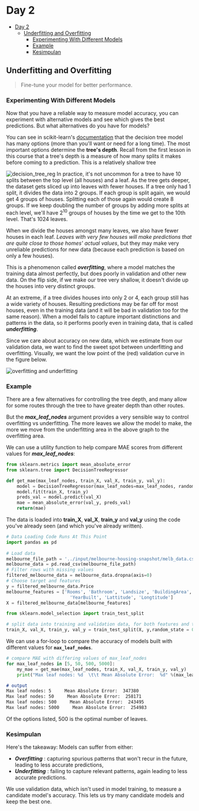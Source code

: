 # Day 2

- [Day 2](#day-2)
  - [Underfitting and Overfitting](#underfitting-and-overfitting)
    - [Experimenting With Different Models](#experimenting-with-different-models)
    - [Example](#example)
    - [Kesimpulan](#kesimpulan)

## Underfitting and Overfitting

> Fine-tune your model for better performance.

### Experimenting With Different Models

Now that you have a reliable way to measure model accuracy, you can experiment with alternative models and see which gives the best predictions. But what alternatives do you have for models?

You can see in scikit-learn's [documentation](https://scikit-learn.org/stable/modules/generated/sklearn.tree.DecisionTreeRegressor.html) that the decision tree model has many options (more than you'll want or need for a long time). The most important options determine the **tree's depth**. Recall from the first lesson in this course that a tree's depth is a measure of how many splits it makes before coming to a prediction. This is a relatively shallow tree

![decision_tree_reg](http://i.imgur.com/R3ywQsR.png)
In practice, it's not uncommon for a tree to have 10 splits between the top level (all houses) and a leaf. As the tree gets deeper, the dataset gets sliced up into leaves with fewer houses. If a tree only had 1 split, it divides the data into 2 groups. If each group is split again, we would get 4 groups of houses. Splitting each of those again would create 8 groups. If we keep doubling the number of groups by adding more splits at each level, we'll have $2^{10}$ groups of houses by the time we get to the 10th level. That's 1024 leaves.

When we divide the houses amongst many leaves, we also have fewer houses in each leaf. _Leaves with very few houses will make predictions that are quite close to those homes' actual values_, but they may make very unreliable predictions for new data (because each prediction is based on only a few houses).

This is a phenomenon called **_overfitting_**, where a model matches the training data almost perfectly, but does poorly in validation and other new data. On the flip side, if we make our tree very shallow, it doesn't divide up the houses into very distinct groups.

At an extreme, if a tree divides houses into only 2 or 4, each group still has a wide variety of houses. Resulting predictions may be far off for most houses, even in the training data (and it will be bad in validation too for the same reason). When a model fails to capture important distinctions and patterns in the data, so it performs poorly even in training data, that is called **_underfitting_**.

Since we care about accuracy on new data, which we estimate from our validation data, we want to find the sweet spot between underfitting and overfitting. Visually, we want the low point of the (red) validation curve in the figure below.

![overfitting and underfitting](http://i.imgur.com/AXSEOfI.png)

### Example

There are a few alternatives for controlling the tree depth, and many allow for some routes through the tree to have greater depth than other routes.

But the **_max_leaf_nodes_** argument provides a very sensible way to control overfitting vs underfitting. The more leaves we allow the model to make, the more we move from the underfitting area in the above graph to the overfitting area.

We can use a utility function to help compare MAE scores from different values for **_max_leaf_nodes_**:

```python
from sklearn.metrics import mean_absolute_error
from sklearn.tree import DecisionTreeRegressor

def get_mae(max_leaf_nodes, train_X, val_X, train_y, val_y):
    model = DecisionTreeRegressor(max_leaf_nodes=max_leaf_nodes, random_state=0)
    model.fit(train_X, train_y)
    preds_val = model.predict(val_X)
    mae = mean_absolute_error(val_y, preds_val)
    return(mae)
```

The data is loaded into **train_X**, **val_X**, **train_y** and **val_y** using the code you've already seen (and which you've already written).

```python
# Data Loading Code Runs At This Point
import pandas as pd
    
# Load data
melbourne_file_path = '../input/melbourne-housing-snapshot/melb_data.csv'
melbourne_data = pd.read_csv(melbourne_file_path) 
# Filter rows with missing values
filtered_melbourne_data = melbourne_data.dropna(axis=0)
# Choose target and features
y = filtered_melbourne_data.Price
melbourne_features = ['Rooms', 'Bathroom', 'Landsize', 'BuildingArea', 
                        'YearBuilt', 'Lattitude', 'Longtitude']
X = filtered_melbourne_data[melbourne_features]

from sklearn.model_selection import train_test_split

# split data into training and validation data, for both features and target
train_X, val_X, train_y, val_y = train_test_split(X, y,random_state = 0)
```

We can use a for-loop to compare the accuracy of models built with different values for **`max_leaf_nodes`**.

```python
# compare MAE with differing values of max_leaf_nodes
for max_leaf_nodes in [5, 50, 500, 5000]:
    my_mae = get_mae(max_leaf_nodes, train_X, val_X, train_y, val_y)
    print("Max leaf nodes: %d  \t\t Mean Absolute Error:  %d" %(max_leaf_nodes, my_mae))
```

```markdown
# output
Max leaf nodes: 5     Mean Absolute Error:  347380
Max leaf nodes: 50     Mean Absolute Error:  258171
Max leaf nodes: 500     Mean Absolute Error:  243495
Max leaf nodes: 5000     Mean Absolute Error:  254983
```

Of the options listed, 500 is the optimal number of leaves.

### Kesimpulan

Here's the takeaway: Models can suffer from either:

- **_Overfitting_** :  capturing spurious patterns that won't recur in the future, leading to less accurate predictions,
- **_Underfitting_** : failing to capture relevant patterns, again leading to less accurate predictions.

We use validation data, which isn't used in model training, to measure a candidate model's accuracy. This lets us try many candidate models and keep the best one.
